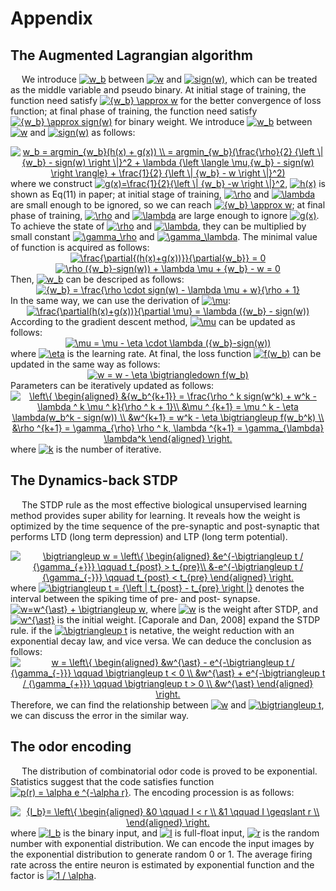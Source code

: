 # Appendix
## The Augmented Lagrangian algorithm
&ensp;&ensp; We introduce <a href="https://www.codecogs.com/eqnedit.php?latex=w_b" target="_blank"><img src="https://latex.codecogs.com/gif.latex?w_b" title="w_b" /></a> between <a href="https://www.codecogs.com/eqnedit.php?latex=w" target="_blank"><img src="https://latex.codecogs.com/gif.latex?w" title="w" /></a> and <a href="https://www.codecogs.com/eqnedit.php?latex=sign(w)" target="_blank"><img src="https://latex.codecogs.com/gif.latex?sign(w)" title="sign(w)" /></a>, which can be treated as the middle variable and pseudo binary. At initial stage of training, the function need satisfy <a href="https://www.codecogs.com/eqnedit.php?latex={w_b}&space;\approx&space;w" target="_blank"><img src="https://latex.codecogs.com/gif.latex?{w_b}&space;\approx&space;w" title="{w_b} \approx w" /></a> for the better convergence of loss function; at final phase of training, the function need satisfy <a href="https://www.codecogs.com/eqnedit.php?latex={w_b}&space;\approx&space;sign(w)" target="_blank"><img src="https://latex.codecogs.com/gif.latex?{w_b}&space;\approx&space;sign(w)" title="{w_b} \approx sign(w)" /></a> for binary weight. We introduce <a href="https://www.codecogs.com/eqnedit.php?latex=w_b" target="_blank"><img src="https://latex.codecogs.com/gif.latex?w_b" title="w_b" /></a> between <a href="https://www.codecogs.com/eqnedit.php?latex=w" target="_blank"><img src="https://latex.codecogs.com/gif.latex?w" title="w" /></a> and <a href="https://www.codecogs.com/eqnedit.php?latex=sign(w)" target="_blank"><img src="https://latex.codecogs.com/gif.latex?sign(w)" title="sign(w)" /></a> as follows:
<div align=center>
  <a href="https://www.codecogs.com/eqnedit.php?latex=w_b&space;=&space;argmin_{w_b}                (h(x)&space;&plus;&space;g(x))&space;\\&space;=&space;argmin_{w_b}(\frac{\rho}{2}&space;{\left&space;\|&space;{w_b}&space;-&space;sign(w)&space;\right&space;\|}^2&space;&plus;&space;\lambda&space;{\left&space;\langle&space;\mu,{w_b}&space;-&space;sign(w)&space;\right&space;\rangle}&space;&plus;&space;\frac{1}{2}&space;{\left&space;\|&space;{w_b}&space;-&space;w&space;\right&space;\|}^2)" target="_blank"><img src="https://latex.codecogs.com/gif.latex?w_b&space;=&space;argmin_{w_b}(h(x)&space;&plus;&space;g(x))&space;\\&space;=&space;argmin_{w_b}(\frac{\rho}{2}&space;{\left&space;\|&space;{w_b}&space;-&space;sign(w)&space;\right&space;\|}^2&space;&plus;&space;\lambda&space;{\left&space;\langle&space;\mu,{w_b}&space;-&space;sign(w)&space;\right&space;\rangle}&space;&plus;&space;\frac{1}{2}&space;{\left&space;\|&space;{w_b}&space;-&space;w&space;\right&space;\|}^2)" title="w_b = argmin_{w_b}(h(x) + g(x)) \\ = argmin_{w_b}(\frac{\rho}{2} {\left \| {w_b} - sign(w) \right \|}^2 + \lambda {\left \langle \mu,{w_b} - sign(w) \right     \rangle} + \frac{1}{2} {\left \| {w_b} - w \right \|}^2)" /></a> </div>
where we construct <a href="https://www.codecogs.com/eqnedit.php?latex=g(x)=\frac{1}{2}{\left&space;\|&space;{w_b}&space;-w&space;\right&space;\|}^2" target="_blank"><img src="https://latex.codecogs.com/gif.latex?g(x)=\frac{1}{2}{\left&space;\|&space;{w_b}&space;-w&space;\right&space;\|}^2" title="g(x)=\frac{1}{2}{\left \| {w_b} -w \right \|}^2" /></a>, <a href="https://www.codecogs.com/eqnedit.php?latex=h(x)" target="_blank"><img src="https://latex.codecogs.com/gif.latex?h(x)" title="h(x)" /></a> is shown as Eq(11) in paper; at initial stage of training, <a href="https://www.codecogs.com/eqnedit.php?latex=\rho" target="_blank"><img src="https://latex.codecogs.com/gif.latex?\rho" title="\rho" /></a> and <a href="https://www.codecogs.com/eqnedit.php?latex=\lambda" target="_blank"><img src="https://latex.codecogs.com/gif.latex?\lambda" title="\lambda" /></a> are small enough to be ignored, so we can reach <a href="https://www.codecogs.com/eqnedit.php?latex={w_b}&space;\approx&space;w" target="_blank"><img src="https://latex.codecogs.com/gif.latex?{w_b}&space;\approx&space;w" title="{w_b} \approx w" /></a>; at final phase of training, <a href="https://www.codecogs.com/eqnedit.php?latex=\rho" target="_blank"><img src="https://latex.codecogs.com/gif.latex?\rho" title="\rho" /></a> and <a href="https://www.codecogs.com/eqnedit.php?latex=\lambda" target="_blank"><img src="https://latex.codecogs.com/gif.latex?\lambda" title="\lambda" /></a> are large enough to ignore <a href="https://www.codecogs.com/eqnedit.php?latex=g(x)" target="_blank"><img src="https://latex.codecogs.com/gif.latex?g(x)" title="g(x)" /></a>. To achieve the state of <a href="https://www.codecogs.com/eqnedit.php?latex=\rho" target="_blank"><img src="https://latex.codecogs.com/gif.latex?\rho" title="\rho" /></a> and <a href="https://www.codecogs.com/eqnedit.php?latex=\lambda" target="_blank"><img src="https://latex.codecogs.com/gif.latex?\lambda" title="\lambda" /></a>, they can be multiplied by small constant <a href="https://www.codecogs.com/eqnedit.php?latex=\gamma_\rho" target="_blank"><img src="https://latex.codecogs.com/gif.latex?\gamma_\rho" title="\gamma_\rho" /></a> and <a href="https://www.codecogs.com/eqnedit.php?latex=\gamma_\lambda" target="_blank"><img src="https://latex.codecogs.com/gif.latex?\gamma_\lambda" title="\gamma_\lambda" /></a>. The minimal value of function is acquired as follows:
<div align=center>
  <a href="https://www.codecogs.com/eqnedit.php?latex=\frac{\partial{(h(x)&plus;g(x))}}{\partial{w_b}}&space;=&space;0" target="_blank"><img src="https://latex.codecogs.com/gif.latex?\frac{\partial{(h(x)&plus;g(x))}}{\partial{w_b}}&space;=&space;0" title="\frac{\partial{(h(x)+g(x))}}{\partial{w_b}} = 0" /></a></div>
<div align=center>
  <a href="https://www.codecogs.com/eqnedit.php?latex=\rho&space;({w_b}-sign(w))&space;&plus;&space;\lambda&space;\mu&space;&plus;&space;{w_b}&space;-&space;w&space;=&space;0" target="_blank"><img src="https://latex.codecogs.com/gif.latex?\rho&space;({w_b}-sign(w))&space;&plus;&space;\lambda&space;\mu&space;&plus;&space;{w_b}&space;-&space;w&space;=&space;0" title="\rho ({w_b}-sign(w)) + \lambda \mu + {w_b} - w = 0" /></a></div>
Then, <a href="https://www.codecogs.com/eqnedit.php?latex=w_b" target="_blank"><img src="https://latex.codecogs.com/gif.latex?w_b" title="w_b" /></a> can be descriped as follows:
<div align=center>
 <a href="https://www.codecogs.com/eqnedit.php?latex={w_b}&space;=&space;\frac{\rho&space;\cdot&space;sign(w)&space;-&space;\lambda&space;\mu&space;&plus;&space;w}{\rho&space;&plus;&space;1}" target="_blank"><img src="https://latex.codecogs.com/gif.latex?{w_b}&space;=&space;\frac{\rho&space;\cdot&space;sign(w)&space;-&space;\lambda&space;\mu&space;&plus;&space;w}{\rho&space;&plus;&space;1}" title="{w_b} = \frac{\rho \cdot sign(w) - \lambda \mu + w}{\rho + 1}" /></a></div>
In the same way, we can use the derivation of <a href="https://www.codecogs.com/eqnedit.php?latex=\mu" target="_blank"><img src="https://latex.codecogs.com/gif.latex?\mu" title="\mu" /></a>:
<div align=center>
  <a href="https://www.codecogs.com/eqnedit.php?latex=\frac{\partial(h(x)&plus;g(x))}{\partial&space;\mu}&space;=&space;\lambda&space;({w_b}&space;-&space;sign(w))" target="_blank"><img src="https://latex.codecogs.com/gif.latex?\frac{\partial(h(x)&plus;g(x))}{\partial&space;\mu}&space;=&space;\lambda&space;({w_b}&space;-&space;sign(w))" title="\frac{\partial(h(x)+g(x))}{\partial \mu} = \lambda ({w_b} - sign(w))" /></a></div>
According to the gradient descent method, <a href="https://www.codecogs.com/eqnedit.php?latex=\mu" target="_blank"><img src="https://latex.codecogs.com/gif.latex?\mu" title="\mu" /></a> can be updated as follows:
<div align=center>
  <a href="https://www.codecogs.com/eqnedit.php?latex=\mu&space;=&space;\mu&space;-&space;\eta&space;\cdot&space;\lambda&space;({w_b}-sign(w))" target="_blank"><img src="https://latex.codecogs.com/gif.latex?\mu&space;=&space;\mu&space;-&space;\eta&space;\cdot&space;\lambda&space;({w_b}-sign(w))" title="\mu = \mu - \eta \cdot \lambda ({w_b}-sign(w))" /></a></div>
where <a href="https://www.codecogs.com/eqnedit.php?latex=\eta" target="_blank"><img src="https://latex.codecogs.com/gif.latex?\eta" title="\eta" /></a> is the learning rate. At final, the loss function <a href="https://www.codecogs.com/eqnedit.php?latex=f(w_b)" target="_blank"><img src="https://latex.codecogs.com/gif.latex?f(w_b)" title="f(w_b)" /></a> can be updated in the same way as follows:
<div align=center>
  <a href="https://www.codecogs.com/eqnedit.php?latex=w&space;=&space;w&space;-&space;\eta&space;\bigtriangledown&space;f(w_b)" target="_blank"><img src="https://latex.codecogs.com/gif.latex?w&space;=&space;w&space;-&space;\eta&space;\bigtriangledown&space;f(w_b)" title="w = w - \eta \bigtriangledown f(w_b)" /></a></a></div>
Parameters can be iteratively updated as follows:
<div align=center>
<a href="https://www.codecogs.com/eqnedit.php?latex=\left\{&space;\begin{aligned}&space;&{w_b^{k&plus;1}}&space;=&space;\frac{\rho&space;^&space;k&space;sign(w^k)&space;&plus;&space;w^k&space;-&space;\lambda&space;^&space;k&space;\mu&space;^&space;k}{\rho&space;^&space;k&space;&plus;&space;1}\\&space;&\mu&space;^&space;{k&plus;1}&space;=&space;\mu&space;^&space;k&space;-&space;\eta&space;\lambda(w_b^k&space;-&space;sign(w))&space;\\&space;&w^{k&plus;1}&space;=&space;w^k&space;-&space;\eta&space;\bigtriangleup&space;f(w_b^k)&space;\\&space;&\rho&space;^{k&plus;1}&space;=&space;\gamma_{\rho}&space;\rho&space;^&space;k,&space;\lambda&space;^{k&plus;1}&space;=&space;\gamma_{\lambda}&space;\lambda^k&space;\end{aligned}&space;\right." target="_blank"><img src="https://latex.codecogs.com/gif.latex?\left\{&space;\begin{aligned}&space;&{w_b^{k&plus;1}}&space;=&space;\frac{\rho&space;^&space;k&space;sign(w^k)&space;&plus;&space;w^k&space;-&space;\lambda&space;^&space;k&space;\mu&space;^&space;k}{\rho&space;^&space;k&space;&plus;&space;1}\\&space;&\mu&space;^&space;{k&plus;1}&space;=&space;\mu&space;^&space;k&space;-&space;\eta&space;\lambda(w_b^k&space;-&space;sign(w))&space;\\&space;&w^{k&plus;1}&space;=&space;w^k&space;-&space;\eta&space;\bigtriangleup&space;f(w_b^k)&space;\\&space;&\rho&space;^{k&plus;1}&space;=&space;\gamma_{\rho}&space;\rho&space;^&space;k,&space;\lambda&space;^{k&plus;1}&space;=&space;\gamma_{\lambda}&space;\lambda^k&space;\end{aligned}&space;\right." title="\left\{ \begin{aligned} &{w_b^{k+1}} = \frac{\rho ^ k sign(w^k) + w^k - \lambda ^ k \mu ^ k}{\rho ^ k + 1}\\ &\mu ^ {k+1} = \mu ^ k - \eta \lambda(w_b^k - sign(w)) \\ &w^{k+1} = w^k - \eta \bigtriangleup f(w_b^k) \\ &\rho ^{k+1} = \gamma_{\rho} \rho ^ k, \lambda ^{k+1} = \gamma_{\lambda} \lambda^k \end{aligned} \right." /></a></div>
where <a href="https://www.codecogs.com/eqnedit.php?latex=k" target="_blank"><img src="https://latex.codecogs.com/gif.latex?k" title="k" /></a> is the number of iterative.

## The Dynamics-back STDP
&ensp;&ensp; The STDP rule as the most effective biological unsupervised learning method provides super ability for learning. It reveals how the weight is optimized by the time sequence of the pre-synaptic and post-synaptic that performs LTD (long term depression) and LTP (long term potential).
<div align=center>
  <a href="https://www.codecogs.com/eqnedit.php?latex=\bigtriangleup&space;w&space;=&space;\left\{&space;\begin{aligned}&space;&e^{-\bigtriangleup&space;t&space;/&space;{\gamma_{&plus;}}}&space;\qquad&space;t_{post}&space;>&space;t_{pre}\\&space;&-e^{-\bigtriangleup&space;t&space;/&space;{\gamma_{-}}}&space;\qquad&space;t_{post}&space;<&space;t_{pre}&space;\end{aligned}&space;\right." target="_blank"><img src="https://latex.codecogs.com/gif.latex?\bigtriangleup&space;w&space;=&space;\left\{&space;\begin{aligned}&space;&e^{-\bigtriangleup&space;t&space;/&space;{\gamma_{&plus;}}}&space;\qquad&space;t_{post}&space;>&space;t_{pre}\\&space;&-e^{-\bigtriangleup&space;t&space;/&space;{\gamma_{-}}}&space;\qquad&space;t_{post}&space;<&space;t_{pre}&space;\end{aligned}&space;\right." title="\bigtriangleup w = \left\{ \begin{aligned} &e^{-\bigtriangleup t / {\gamma_{+}}} \qquad t_{post} > t_{pre}\\ &-e^{-\bigtriangleup t / {\gamma_{-}}} \qquad t_{post} < t_{pre} \end{aligned} \right." /></a>
</div>
where <a href="https://www.codecogs.com/eqnedit.php?latex=\bigtriangleup&space;t&space;=&space;{\left&space;|&space;t_{post}&space;-&space;t_{pre}&space;\right&space;|}" target="_blank"><img src="https://latex.codecogs.com/gif.latex?\bigtriangleup&space;t&space;=&space;{\left&space;|&space;t_{post}&space;-&space;t_{pre}&space;\right&space;|}" title="\bigtriangleup t = {\left | t_{post} - t_{pre} \right |}" /></a> denotes the interval between the spiking time of pre- and post- synapse. <a href="https://www.codecogs.com/eqnedit.php?latex=w=w^{\ast}&space;&plus;&space;\bigtriangleup&space;w" target="_blank"><img src="https://latex.codecogs.com/gif.latex?w=w^{\ast}&space;&plus;&space;\bigtriangleup&space;w" title="w=w^{\ast} + \bigtriangleup w" /></a>,  where <a href="https://www.codecogs.com/eqnedit.php?latex=w" target="_blank"><img src="https://latex.codecogs.com/gif.latex?w" title="w" /></a> is the weight after STDP, and <a href="https://www.codecogs.com/eqnedit.php?latex=w^{\ast}" target="_blank"><img src="https://latex.codecogs.com/gif.latex?w^{\ast}" title="w^{\ast}" /></a> is the initial weight. [Caporale and Dan, 2008] expand the STDP rule. if the <a href="https://www.codecogs.com/eqnedit.php?latex=\bigtriangleup&space;t" target="_blank"><img src="https://latex.codecogs.com/gif.latex?\bigtriangleup&space;t" title="\bigtriangleup t" /></a> is netative, the weight reduction with an exponential decay law, and vice versa. We can deduce the conclusion as follows:
<div align=center>
  <a href="https://www.codecogs.com/eqnedit.php?latex=w&space;=&space;\left\{&space;\begin{aligned}&space;&w^{\ast}&space;-&space;e^{-\bigtriangleup&space;t&space;/&space;{\gamma_{-}}}&space;\qquad&space;\bigtriangleup&space;t&space;<&space;0&space;\\&space;&w^{\ast}&space;&plus;&space;e^{-\bigtriangleup&space;t&space;/&space;{\gamma_{&plus;}}}&space;\qquad&space;\bigtriangleup&space;t&space;>&space;0&space;\\&space;&w^{\ast}&space;\end{aligned}&space;\right." target="_blank"><img src="https://latex.codecogs.com/gif.latex?w&space;=&space;\left\{&space;\begin{aligned}&space;&w^{\ast}&space;-&space;e^{-\bigtriangleup&space;t&space;/&space;{\gamma_{-}}}&space;\qquad&space;\bigtriangleup&space;t&space;<&space;0&space;\\&space;&w^{\ast}&space;&plus;&space;e^{-\bigtriangleup&space;t&space;/&space;{\gamma_{&plus;}}}&space;\qquad&space;\bigtriangleup&space;t&space;>&space;0&space;\\&space;&w^{\ast}&space;\end{aligned}&space;\right." title="w = \left\{ \begin{aligned} &w^{\ast} - e^{-\bigtriangleup t / {\gamma_{-}}} \qquad \bigtriangleup t < 0 \\ &w^{\ast} + e^{-\bigtriangleup t / {\gamma_{+}}} \qquad \bigtriangleup t > 0 \\ &w^{\ast} \end{aligned} \right." /></a></div>
Therefore, we can find the relationship between <a href="https://www.codecogs.com/eqnedit.php?latex=w" target="_blank"><img src="https://latex.codecogs.com/gif.latex?w" title="w" /></a> and <a href="https://www.codecogs.com/eqnedit.php?latex=\bigtriangleup&space;t" target="_blank"><img src="https://latex.codecogs.com/gif.latex?\bigtriangleup&space;t" title="\bigtriangleup t" /></a>, we can discuss the error in the similar way.

## The odor encoding
&ensp;&ensp; The distribution of combinatorial odor code is proved to be exponential. Statistics suggest that the code satisfies function <a href="https://www.codecogs.com/eqnedit.php?latex=p(r)&space;=&space;\alpha&space;e&space;^{-\alpha&space;r}" target="_blank"><img src="https://latex.codecogs.com/gif.latex?p(r)&space;=&space;\alpha&space;e&space;^{-\alpha&space;r}" title="p(r) = \alpha e ^{-\alpha r}" /></a>. The encoding procession is as follows:
<div align=center>
  <a href="https://www.codecogs.com/eqnedit.php?latex={I_b}=&space;\left\{&space;\begin{aligned}&space;&0&space;\qquad&space;I&space;<&space;r&space;\\&space;&1&space;\qquad&space;I&space;\geqslant&space;r&space;\\&space;\end{aligned}&space;\right." target="_blank"><img src="https://latex.codecogs.com/gif.latex?{I_b}=&space;\left\{&space;\begin{aligned}&space;&0&space;\qquad&space;I&space;<&space;r&space;\\&space;&1&space;\qquad&space;I&space;\geqslant&space;r&space;\\&space;\end{aligned}&space;\right." title="{I_b}= \left\{ \begin{aligned} &0 \qquad I < r \\ &1 \qquad I \geqslant r \\ \end{aligned} \right." /></a>
</div>
where <a href="https://www.codecogs.com/eqnedit.php?latex=I_b" target="_blank"><img src="https://latex.codecogs.com/gif.latex?I_b" title="I_b" /></a> is the binary input, and <a href="https://www.codecogs.com/eqnedit.php?latex=I" target="_blank"><img src="https://latex.codecogs.com/gif.latex?I" title="I" /></a> is full-float input, <a href="https://www.codecogs.com/eqnedit.php?latex=r" target="_blank"><img src="https://latex.codecogs.com/gif.latex?r" title="r" /></a> is the random number with exponential distribution. We can encode the input images by the exponential distribution to generate random 0 or 1. The average firing rate across the entire neuron is estimated by exponential function and the factor is <a href="https://www.codecogs.com/eqnedit.php?latex=1&space;/&space;\alpha" target="_blank"><img src="https://latex.codecogs.com/gif.latex?1&space;/&space;\alpha" title="1 / \alpha" /></a>.

